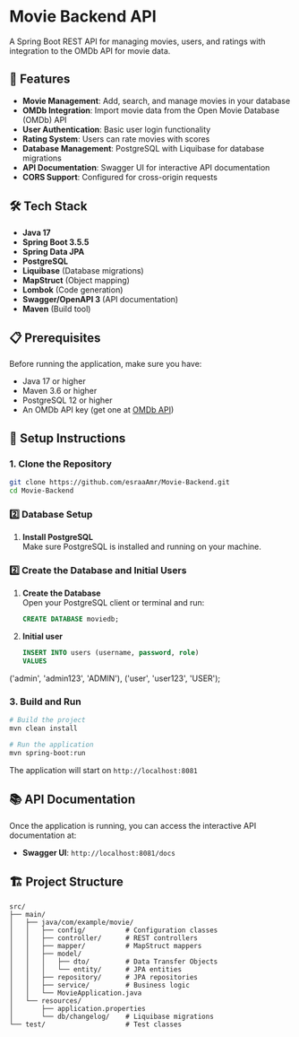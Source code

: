 # Movie Backend API

A Spring Boot REST API for managing movies, users, and ratings with integration to the OMDb API for movie data.

## 🚀 Features

- **Movie Management**: Add, search, and manage movies in your database
- **OMDb Integration**: Import movie data from the Open Movie Database (OMDb) API
- **User Authentication**: Basic user login functionality
- **Rating System**: Users can rate movies with scores
- **Database Management**: PostgreSQL with Liquibase for database migrations
- **API Documentation**: Swagger UI for interactive API documentation
- **CORS Support**: Configured for cross-origin requests

## 🛠️ Tech Stack

- **Java 17**
- **Spring Boot 3.5.5**
- **Spring Data JPA**
- **PostgreSQL**
- **Liquibase** (Database migrations)
- **MapStruct** (Object mapping)
- **Lombok** (Code generation)
- **Swagger/OpenAPI 3** (API documentation)
- **Maven** (Build tool)

## 📋 Prerequisites

Before running the application, make sure you have:

- Java 17 or higher
- Maven 3.6 or higher
- PostgreSQL 12 or higher
- An OMDb API key (get one at [OMDb API](http://www.omdbapi.com/apikey.aspx))

## 🚀 Setup Instructions

### 1. Clone the Repository

```bash
git clone https://github.com/esraaAmr/Movie-Backend.git
cd Movie-Backend
```


### 2️⃣ Database Setup

1. **Install PostgreSQL**  
   Make sure PostgreSQL is installed and running on your machine.

### 2️⃣ Create the Database and Initial Users

1. **Create the Database**  
   Open your PostgreSQL client or terminal and run:

   ```sql
   CREATE DATABASE moviedb;

2. **Initial user**

   ```sql
   INSERT INTO users (username, password, role)
   VALUES 
  ('admin', 'admin123', 'ADMIN'),
  ('user', 'user123', 'USER');

### 3. Build and Run

```bash
# Build the project
mvn clean install

# Run the application
mvn spring-boot:run
```

The application will start on `http://localhost:8081`

## 📚 API Documentation

Once the application is running, you can access the interactive API documentation at:
- **Swagger UI**: `http://localhost:8081/docs`

## 🏗️ Project Structure

```
src/
├── main/
│   ├── java/com/example/movie/
│   │   ├── config/          # Configuration classes
│   │   ├── controller/      # REST controllers
│   │   ├── mapper/          # MapStruct mappers
│   │   ├── model/
│   │   │   ├── dto/         # Data Transfer Objects
│   │   │   └── entity/      # JPA entities
│   │   ├── repository/      # JPA repositories
│   │   ├── service/         # Business logic
│   │   └── MovieApplication.java
│   └── resources/
│       ├── application.properties
│       └── db/changelog/    # Liquibase migrations
└── test/                    # Test classes
```
